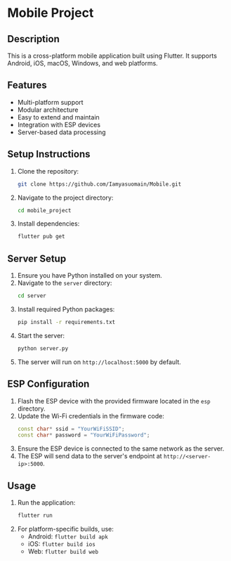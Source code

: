 # Mobile Project

## Description

This is a cross-platform mobile application built using Flutter. It supports Android, iOS, macOS, Windows, and web platforms.

## Features

- Multi-platform support
- Modular architecture
- Easy to extend and maintain
- Integration with ESP devices
- Server-based data processing

## Setup Instructions

1. Clone the repository:
   ```bash
   git clone https://github.com/Iamyasuomain/Mobile.git
   ```
2. Navigate to the project directory:
   ```bash
   cd mobile_project
   ```
3. Install dependencies:
   ```bash
   flutter pub get
   ```

## Server Setup

1. Ensure you have Python installed on your system.
2. Navigate to the `server` directory:
   ```bash
   cd server
   ```
3. Install required Python packages:
   ```bash
   pip install -r requirements.txt
   ```
4. Start the server:
   ```bash
   python server.py
   ```
5. The server will run on `http://localhost:5000` by default.

## ESP Configuration

1. Flash the ESP device with the provided firmware located in the `esp` directory.
2. Update the Wi-Fi credentials in the firmware code:
   ```cpp
   const char* ssid = "YourWiFiSSID";
   const char* password = "YourWiFiPassword";
   ```
3. Ensure the ESP device is connected to the same network as the server.
4. The ESP will send data to the server's endpoint at `http://<server-ip>:5000`.

## Usage

1. Run the application:
   ```bash
   flutter run
   ```
2. For platform-specific builds, use:
   - Android: `flutter build apk`
   - iOS: `flutter build ios`
   - Web: `flutter build web`



